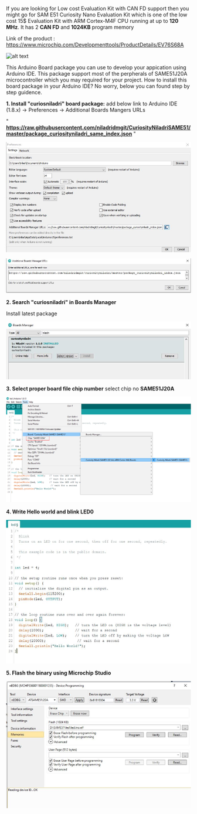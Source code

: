If you are looking for Low cost Evaluation Kit with CAN FD support then you might go for SAM E51 Curiosity Nano Evaluation Kit which is 
one of the low cost 15$ Evaluation Kit with ARM Cortex-M4F CPU running at up to **120 MHz**. It has 2 **CAN FD** and **1024KB** program memory

Link of the product : https://www.microchip.com/Developmenttools/ProductDetails/EV76S68A

![alt text](https://www.microchip.com/_ImagedCopy/200511-MCU32-PHOTO-EV76S68A_SAM-E51-Curiosity-Nano-Front-Transparent.png)

This Arduino Board package you can use to develop your appication using Arduino IDE.
This package support most of the perpherals of SAME51J20A microcontroller which you may required for your project.
How to install this board package in your Arduino IDE? No worry, below you can found step by step guidence.

**1. Install "curiosniladri" board package:**
add below link to Arduino IDE (1.8.x) -> Preferences -> Additional Boards Mangers URLs

" **https://raw.githubusercontent.com/niladridmgit/CuriosityNiladriSAME51/master/package_curiosityniladri_same_index.json** "

![alt text](https://raw.githubusercontent.com/niladridmgit/curiosityniladri/master/images/arduino_ide_preferences.JPG)
   
![alt text](https://raw.githubusercontent.com/niladridmgit/curiosityniladri/master/images/package_link.JPG)

**2. Search "curiosniladri" in Boards Manager**

Install latest package

![alt text](https://raw.githubusercontent.com/niladridmgit/curiosityniladri/master/images/BoardsManager.JPG)


**3. Select proper board file chip number**
select chip no **SAME51J20A**

![alt text](https://raw.githubusercontent.com/niladridmgit/curiosityniladri/master/images/boards_selection.png)

**4. Write Hello world and blink LED0**

![alt text](https://raw.githubusercontent.com/niladridmgit/curiosityniladri/master/images/HelloWorld.JPG)

**5. Flash the binary using Microchip Studio**

![alt text](https://raw.githubusercontent.com/niladridmgit/curiosityniladri/master/images/programming.JPG)
